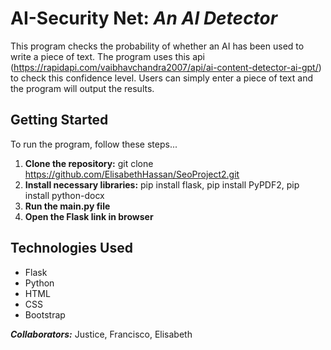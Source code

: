 # AI-Security Net: *An AI Detector*

This program checks the probability of whether an AI has been used to write a piece of text.
The program uses this api (https://rapidapi.com/vaibhavchandra2007/api/ai-content-detector-ai-gpt/)
to check this confidence level. Users can simply enter a piece of text and the program will output the results.

## Getting Started
To run the program, follow these steps...
1. **Clone the repository:** git clone https://github.com/ElisabethHassan/SeoProject2.git
2. **Install necessary libraries:** pip install flask, pip install PyPDF2, pip install python-docx
3. **Run the main.py file**
4. **Open the Flask link in browser**

## Technologies Used
* Flask
* Python
* HTML
* CSS
* Bootstrap

**_Collaborators:_** Justice, Francisco, Elisabeth